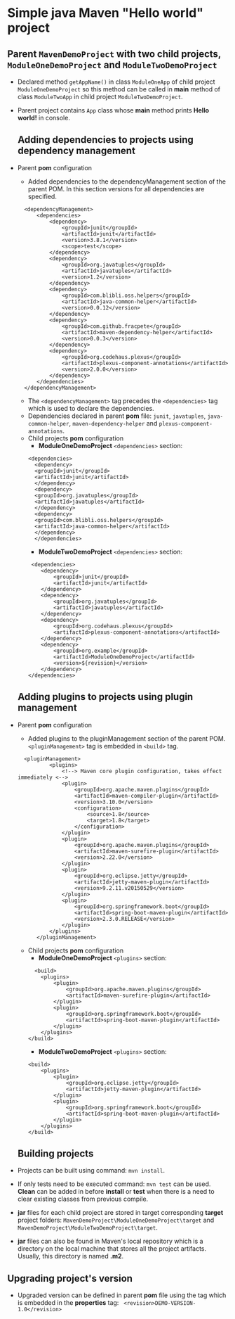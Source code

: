 Simple java Maven "Hello world" project
==========================================================================
  ## Parent `MavenDemoProject` with two child projects, `ModuleOneDemoProject` and `ModuleTwoDemoProject` 

- Declared method `getAppName()` in class `ModuleOneApp` of child project `ModuleOneDemoProject` so this method can be called in **main** method of class `ModuleTwoApp` in child project `ModuleTwoDemoProject`.

- Parent project contains `App` class whose **main** method prints **Hello world!** in console.

  ## Adding dependencies to projects using dependency management

- Parent **pom** configuration
  -  Added dependencies to the dependencyManagement section of the parent POM. In this section versions for all dependencies are specified.
  ```
    <dependencyManagement>
        <dependencies>
            <dependency>
                <groupId>junit</groupId>
                <artifactId>junit</artifactId>
                <version>3.8.1</version>
                <scope>test</scope>
            </dependency>
            <dependency>
                <groupId>org.javatuples</groupId>
                <artifactId>javatuples</artifactId>
                <version>1.2</version>
            </dependency>
            <dependency>
                <groupId>com.blibli.oss.helpers</groupId>
                <artifactId>java-common-helper</artifactId>
                <version>0.0.12</version>
            </dependency>
            <dependency>
                <groupId>com.github.fracpete</groupId>
                <artifactId>maven-dependency-helper</artifactId>
                <version>0.0.3</version>
            </dependency>
            <dependency>
                <groupId>org.codehaus.plexus</groupId>
                <artifactId>plexus-component-annotations</artifactId>
                <version>2.0.0</version>
            </dependency>
        </dependencies>
    </dependencyManagement>
  ```
  - The `<dependencyManagement>` tag precedes the `<dependencies>` tag which is used to declare the dependencies.
  - Dependencies declared in parent **pom** file: `junit`, `javatuples`, `java-common-helper`, `maven-dependency-helper` and `plexus-component-annotations`.
  - Child projects **pom** configuration
    - **ModuleOneDemoProject** `<dependencies>` section:
    ``` 
    <dependencies>
      <dependency>
      <groupId>junit</groupId>
      <artifactId>junit</artifactId>
      </dependency>
      <dependency>
      <groupId>org.javatuples</groupId>
      <artifactId>javatuples</artifactId>
      </dependency>
      <dependency>
      <groupId>com.blibli.oss.helpers</groupId>
      <artifactId>java-common-helper</artifactId>
      </dependency>
      </dependencies>
    ````
    - **ModuleTwoDemoProject** `<dependencies>` section:
    ``` 
     <dependencies>
        <dependency>
            <groupId>junit</groupId>
            <artifactId>junit</artifactId>
        </dependency>
        <dependency>
            <groupId>org.javatuples</groupId>
            <artifactId>javatuples</artifactId>
        </dependency>
        <dependency>
            <groupId>org.codehaus.plexus</groupId>
            <artifactId>plexus-component-annotations</artifactId>
        </dependency>
        <dependency>
            <groupId>org.example</groupId>
            <artifactId>ModuleOneDemoProject</artifactId>
            <version>${revision}</version>
        </dependency>
    </dependencies>
    ````
  ## Adding plugins to projects using plugin management

- Parent **pom** configuration
  -  Added plugins to the pluginManagement section of the parent POM. `<pluginManagement>` tag is embedded in `<build>` tag.
  ```
    <pluginManagement>
            <plugins>
                <!--> Maven core plugin configuration, takes effect immediately <-->
                <plugin>
                    <groupId>org.apache.maven.plugins</groupId>
                    <artifactId>maven-compiler-plugin</artifactId>
                    <version>3.10.0</version>
                    <configuration>
                        <source>1.8</source>
                        <target>1.8</target>
                    </configuration>
                </plugin>
                <plugin>
                    <groupId>org.apache.maven.plugins</groupId>
                    <artifactId>maven-surefire-plugin</artifactId>
                    <version>2.22.0</version>
                </plugin>
                <plugin>
                    <groupId>org.eclipse.jetty</groupId>
                    <artifactId>jetty-maven-plugin</artifactId>
                    <version>9.2.11.v20150529</version>
                </plugin>
                <plugin>
                    <groupId>org.springframework.boot</groupId>
                    <artifactId>spring-boot-maven-plugin</artifactId>
                    <version>2.3.0.RELEASE</version>
                </plugin>
            </plugins>
        </pluginManagement>
  ```
  - Child projects **pom** configuration
    - **ModuleOneDemoProject** `<plugins>` section:
    ``` 
      <build>
        <plugins>
            <plugin>
                <groupId>org.apache.maven.plugins</groupId>
                <artifactId>maven-surefire-plugin</artifactId>
            </plugin>
            <plugin>
                <groupId>org.springframework.boot</groupId>
                <artifactId>spring-boot-maven-plugin</artifactId>
            </plugin>
        </plugins>
    </build>
    ````
    - **ModuleTwoDemoProject** `<plugins>` section:
    ``` 
    <build>
        <plugins>
            <plugin>
                <groupId>org.eclipse.jetty</groupId>
                <artifactId>jetty-maven-plugin</artifactId>
            </plugin>
            <plugin>
                <groupId>org.springframework.boot</groupId>
                <artifactId>spring-boot-maven-plugin</artifactId>
            </plugin>
        </plugins>
    </build>
    ````
  ## Building projects
- Projects can be built using command: ```mvn install```.
- If only tests need to be executed command: ```mvn test``` can be used. **Clean** can be added in before **install** or **test** when there is a need to clear existing classes from previous compile.
- **jar** files for each child project are stored in target corresponding **target** project folders: ```MavenDemoProject\ModuleOneDemoProject\target``` and ```MavenDemoProject\ModuleTwoDemoProject\target```.
- **jar** files can also be found in Maven's local repository which is a directory on the local machine that stores all the project artifacts. Usually, this directory is named **.m2**.

## Upgrading project's version
- Upgraded version can be defined in parent **pom** file using the **<revision>** tag which is embedded in the **properties** tag: ``` <revision>DEMO-VERSION-1.0</revision>``` 

  
     